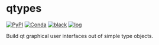 # qtypes

[![PyPI](https://img.shields.io/pypi/v/yaqd-core)](https://pypi.org/project/yaqd-core)
[![Conda](https://img.shields.io/conda/vn/conda-forge/yaqd-core)](https://anaconda.org/conda-forge/yaqd-core)
[![black](https://img.shields.io/badge/code--style-black-black)](https://black.readthedocs.io/)
[![log](https://img.shields.io/badge/change-log-informational)](https://gitlab.com/yaq/qtypes/-/blob/master/CHANGELOG.md)

Build qt graphical user interfaces out of simple type objects.
